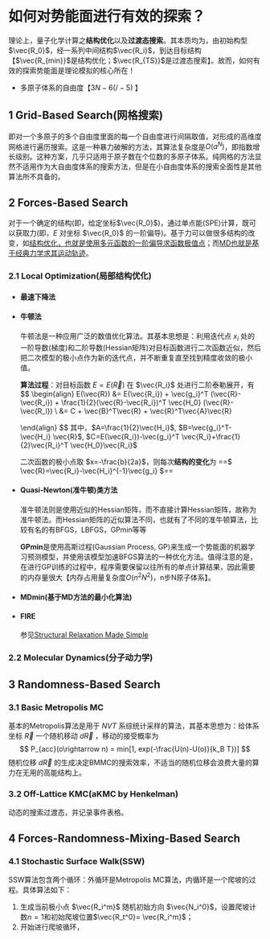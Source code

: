 # 如何对势能面进行有效的探索？

理论上，量子化学计算之**结构优化**以及**过渡态搜索**。其本质均为，由初始构型$\vec{R_0}$，经一系列中间结构$\vec{R_i}$，到达目标结构【$\vec{R_{min}}$是结构优化；$\vec{R_{TS}}$是过渡态搜索】。故而，如何有效的探索势能面是理论模拟的核心所在！

- 多原子体系的自由度【$3N-6(/-5)$ 】



## 1 Grid-Based Search(网格搜索)

即对一个多原子的多个自由度里面的每一个自由度进行间隔取值，对形成的高维度网格进行遍历搜索。这是一种暴力破解的方法，其算法复杂度是$O(a^N)$，即指数增长级别。这种方案，几乎只适用于原子数在个位数的多原子体系。纯网格的方法显然不适用作为大自由度体系的搜索方法，但是在小自由度体系的搜索全面性是其他算法所不具备的。



## 2 Forces-Based Search

对于一个确定的结构(即，给定坐标$\vec{R_0}$)，通过单点能(SPE)计算，既可以获取力(即，$E$ 对坐标 $\vec{R_0}$ 的一阶偏导)。基于力可以做很多结构的改变，如<u>结构优化，也就是使用多元函数的一阶偏导求函数极值点</u>；而<u>MD也就是基于经典力学求其运动轨迹</u>。

### 2.1 Local Optimization(局部结构优化)



- #### 最速下降法

- #### 牛顿法

  牛顿法是一种应用广泛的数值优化算法。其基本思想是：利用迭代点 $x_i$ 处的一阶导数(梯度)和二阶导数(Hessian矩阵)对目标函数进行二次函数近似，然后把二次模型的极小点作为新的迭代点，并不断重复直至找到精度收敛的极小值。

  **算法过程**：对目标函数 $E=E(\vec{R})$ 在 $\vec{R_i}$ 处进行二阶泰勒展开，有
  $$
  \begin{align}
  E(\vec{R}) &= E(\vec{R_i}) + \vec{g_i}^T (\vec{R}-\vec{R_i}) + \frac{1}{2}(\vec{R}-\vec{R_i})^T \vec{H_0} (\vec{R}-\vec{R_i})  \\
  &= C + \vec{B}^T\vec{R} + \vec{R}^T\vec{A}\vec{R}
  
  \end{align}
  $$
  其中，$A=\frac{1}{2}\vec{H_i}$,    $B=\vec{g_i}^T-\vec{H_i} \vec{R}$,   $C=E(\vec{R_i})-\vec{g_i}^T \vec{R_i}+\frac{1}{2}\vec{R_i}^T \vec{H_0}\vec{R_i}$

  二次函数的极小点取 $x=-\frac{b}{2a}$，则每次**结构的变化**为 ==$  \vec{R}=\vec{R_i}-\vec{H_i}^{-1}\vec{g_i} $==

- #### Quasi-Newton(准牛顿)类方法

  准牛顿法则是使用近似的Hessian矩阵，而不直接计算Hessian矩阵，故称为准牛顿法。而Hessian矩阵的近似算法不同，也就有了不同的准牛顿算法，比较有名的有BFGS，LBFGS，GPmin等等

  **GPmin**是使用高斯过程(Gaussian Process, GP)来生成一个势能面的机器学习预测模型，并使用该模型加速BFGS算法的一种优化方法。值得注意的是，在进行GP训练的过程中，程序需要保留以往所有的单点计算结果，因此需要的内存量很大【内存占用量复杂度$O(n^2N^2)$，n步N原子体系】。

- #### MDmin(基于MD方法的最小化算法)

- #### FIRE

  参见[Structural Relaxation Made Simple](https://doi.org/10.1103/PhysRevLett.97.170201)
  
  

### 2.2 Molecular Dynamics(分子动力学)







## 3 Randomness-Based Search

### 3.1 Basic Metropolis MC

基本的Metropolis算法是用于 $NVT$ 系综统计采样的算法，其基本思想为：给体系坐标 $\vec{R}$ 一个随机移动 $d\vec{R}$ ，移动的接受概率为
$$
P_{acc}(o\rightarrow n) = min[1, exp(-\frac{U(n)-U(o)}{k_B T})]
$$
随机位移 $d\vec{R}$ 的生成决定BMMC的搜索效率，不适当的随机位移会浪费大量的算力在无用的高能结构上。

### 3.2 Off-Lattice KMC(aKMC by Henkelman)

动态的搜索过渡态，并记录事件表格。





## 4 Forces-Randomness-Mixing-Based Search

### 4.1 Stochastic Surface Walk(SSW)

SSW算法包含两个循环：外循环是Metropolis MC算法，内循环是一个爬坡的过程。具体算法如下：

1. 生成当前极小点 $\vec{R_i^m}$ 随机初始方向 $\vec{N_i^0}$，设置爬坡计数$n=1$和初始爬坡位置$\vec{R_t^0}= \vec{R_i^m}$；
2. 开始进行爬坡循环， 



















































